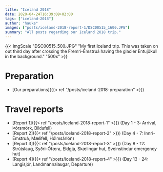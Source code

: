 ```yaml
---
title: "Iceland 2018"
date: 2020-04-24T16:39:08+02:00
tags: ["iceland-2018"]
author: "hauke"
images: ["posts/iceland-2018-report-1/DSC00515_1600.JPG"]
summary: "All posts regarding our Iceland 2018 trip."
---
```


{{< imgScale "DSC00515_500.JPG" "My first Iceland trip. This was taken on out third day after crossing the Fremri-Emstruá having the glacier Entujökull in the background." "500x" >}}

# Preparation

* [Our preparations]({{< ref "/posts/iceland-2018-preparation" >}})

# Travel reports

* [Report 1]({{< ref "/posts/iceland-2018-report-1" >}}) (Day 1 - 3: Arrival, Þórsmörk, Bíldufell)
* [Report 2]({{< ref "/posts/iceland-2018-report-2" >}}) (Day 4 - 7: Innri-Emstruá, Mælifell, Hólmsárlón)
* [Report 3]({{< ref "/posts/iceland-2018-report-3" >}}) (Day 8 - 12: Strútslaug, Syðri–Ófæra, Eldgjá, Skælingar hut, Sveinstindur emergency hut)
* [Report 4]({{< ref "/posts/iceland-2018-report-4" >}}) (Day 13 - 24: Langisjór, Landmannalaugar, Departure)
